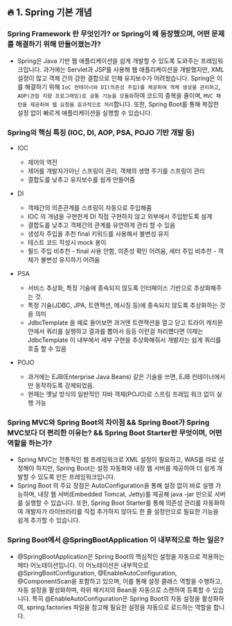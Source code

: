 ## 🔥 1. Spring 기본 개념

###  Spring Framework 란 무엇인가? or Spring이 왜 등장했으며, 어떤 문제를 해결하기 위해 만들어졌는가?
-  Spring은 Java 기반 웹 애플리케이션을 쉽게 개발할 수 있도록 도와주는 프레임워크입니다.
   과거에는 Servlet과 JSP를 사용해 웹 애플리케이션을 개발했지만, XML 설정이 많고 객체 간의 강한 결합으로 인해 유지보수가 어려웠습니다.
   Spring은 이를 해결하기 위해 `IoC 컨테이너와 DI(의존성 주입)를 제공하여 객체 생성을 관리하고`,
   `AOP(관점 지향 프로그래밍)로 공통 기능을 모듈화`하여 코드의 중복을 줄이며,
   `MVC 패턴을 제공하여 웹 요청을 효과적으로 처리`합니다.
   또한, Spring Boot를 통해 복잡한 설정 없이 빠르게 애플리케이션을 실행할 수 있습니다.

   
### Spring의 핵심 특징 (IOC, DI, AOP, PSA, POJO 기반 개발 등)

- IOC
  - 제어의 역전 
  - 제어를 개발자가아닌 스프링이 관리, 객체의 생명 주기를 스프링이 관리
  - 결합도를 낮추고 유지보수를 쉽게 만들어줌


- DI
  - 객체간의 의존관계를 스프링이 자동으로 주입해줌
  - IOC 의 개념을 구현한게 DI 직접 구현하지 않고 외부에서 주입받도록 설계
  - 결합도를 낮추고 객체간의 관계를 유연하게 관리 할 수 있음
  - 생성자 주입을 추천 final 키워드를 사용해서 불변성 유지
  - 테스트 코드 작성시 mock 용이
  - 필드 주입 비추천 - final 사용 안함, 의존성 확인 어려움, 세터 주입 비추천 - 객체가 불변성 유지하기 어려움

- PSA
  - 서비스 추상화, 특정 기술에 종속되지 않도록 인터페이스 기반으로 추상화해주는 것.
  - 특정 기술(JDBC, JPA, 트랜잭션, 메시징 등)에 종속되지 않도록 추상화하는 것을 의미
  - JdbcTemplate 을 예로 들어보면 과거엔 트랜잭션을 열고 닫고 트라이 캐치문안에서 쿼리를 실행하고 결과를 뽑아서 등등 이런걸 처리헀다면 이제는 JdbcTemplate 이 내부에서 세부 구현을 추상화해줘서
  개발자는 쉽게 쿼리를 호출 할 수 있음

- POJO
  - 과거에는 EJB(Enterprise Java Beans) 같은 기술을 쓰면,  EJB 컨테이너에서만 동작하도록 강제되었음.
  - 현재는 옛날 방식의 일반적인 자바 객체(POJO)로 스프링 프레임 워크 없이 실행 가능

    
### Spring MVC와 Spring Boot의 차이점 && Spring Boot가 Spring MVC보다 더 편리한 이유는? && Spring Boot Starter란 무엇이며, 어떤 역할을 하는가?
- Spring MVC는 전통적인 웹 프레임워크로 XML 설정이 필요하고, WAS를 따로 설정해야 하지만, Spring Boot는 설정 자동화와 내장 웹 서버를 제공하여 더 쉽게 개발할 수 있도록 만든 프레임워크입니다. 
- Spring Boot 의 주요 장점은 AutoConfiguration을 통해 설정 없이 바로 실행 가능하며, 내장 웹 서버(Embedded Tomcat, Jetty)를 제공해 java -jar 만으로 서버를 실행할 수 있습니다. 
또한, Spring Boot Starter를 통해 의존성 관리를 자동화하여 개발자가 라이브러리를 직접 추가하지 않아도 한 줄 설정만으로 필요한 기능을 쉽게 추가할 수 있습니다.


### Spring Boot에서 @SpringBootApplication 이 내부적으로 하는 일은?
- @SpringBootApplication은 Spring Boot의 핵심적인 설정을 자동으로 적용하는 메타 어노테이션입니다. 이 어노테이션은 내부적으로 @SpringBootConfiguration, @EnableAutoConfiguration, @ComponentScan을 포함하고 있으며,
  이를 통해 설정 클래스 역할을 수행하고, 자동 설정을 활성화하며, 하위 패키지의 Bean을 자동으로 스캔하여 등록할 수 있습니다. 특히 @EnableAutoConfiguration은 Spring Boot의 자동 설정을 활성화하여, spring.factories 파일을 참고해 필요한 설정을 자동으로 로드하는 역할을 합니다.